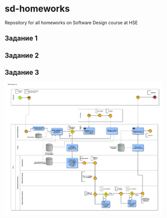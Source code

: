# sd-homeworks
Repository for all homeworks on Software Design course at HSE

## Задание 1

## Задание 2

## Задание 3
![BPMN diagram](BPMN_diagram_ht2-1.png)
